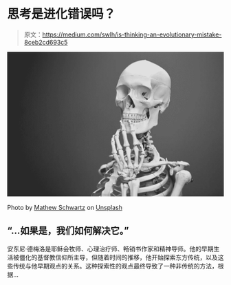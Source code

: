 # 思考是进化错误吗？

> 原文：<https://medium.com/swlh/is-thinking-an-evolutionary-mistake-8ceb2cd693c5>

![](img/9c2d14e208d353ecc2e9c58ab997a13c.png)

Photo by [Mathew Schwartz](https://unsplash.com/photos/8rj4sz9YLCI?utm_source=unsplash&utm_medium=referral&utm_content=creditCopyText) on [Unsplash](https://unsplash.com/search/photos/thinking?utm_source=unsplash&utm_medium=referral&utm_content=creditCopyText)

## “…如果是，我们如何解决它。”

安东尼·德梅洛是耶稣会牧师、心理治疗师、畅销书作家和精神导师。他的早期生活被僵化的基督教信仰所主导，但随着时间的推移，他开始探索东方传统，以及这些传统与他早期观点的关系。这种探索性的观点最终导致了一种非传统的方法，根据…